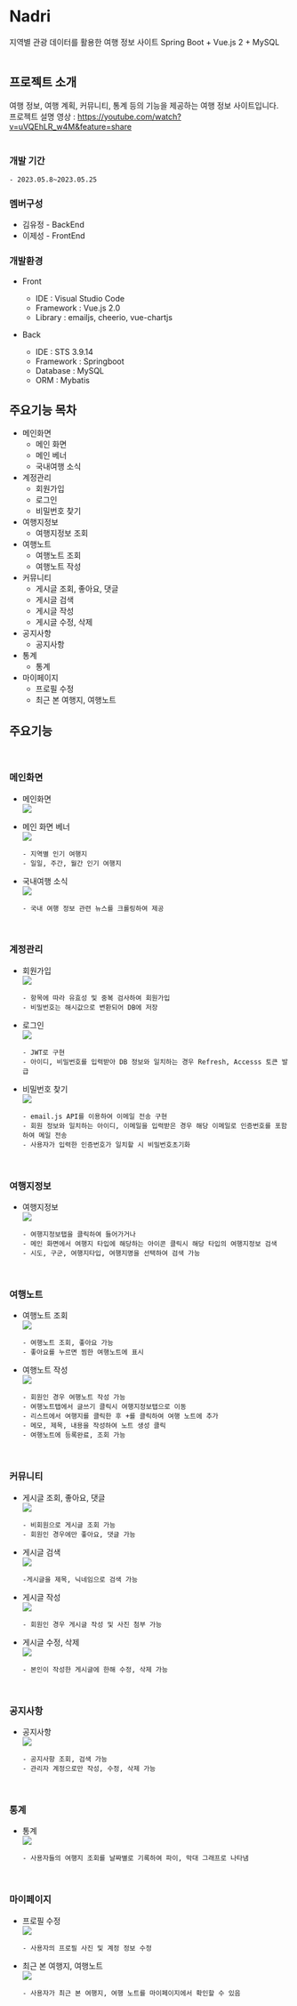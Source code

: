 # Nadri

지역별 관광 데이터를 활용한 여행 정보 사이트
Spring Boot + Vue.js 2 + MySQL
<br/> <br/>

## 프로젝트 소개

여행 정보, 여행 계획, 커뮤니티, 통계 등의 기능을 제공하는 여행 정보 사이트입니다.<br/>
프로젝트 설명 영상 : https://youtube.com/watch?v=uVQEhLR_w4M&feature=share
<br/> <br/>

### 개발 기간

`- 2023.05.8~2023.05.25`

### 멤버구성

- 김유정 - BackEnd
- 이제성 - FrontEnd

### 개발환경

- Front
  - IDE : Visual Studio Code
  - Framework : Vue.js 2.0
  - Library : emailjs, cheerio, vue-chartjs

- Back
  - IDE : STS 3.9.14
  - Framework : Springboot
  - Database : MySQL
  - ORM : Mybatis

## 주요기능 목차

- 메인화면
  - 메인 화면
  - 메인 베너
  - 국내여행 소식
- 계정관리
  - 회원가입
  - 로그인
  - 비밀번호 찾기
- 여행지정보
  - 여행지정보 조회
- 여행노트
  - 여행노트 조회
  - 여행노트 작성
- 커뮤니티
  - 게시글 조회, 좋아요, 댓글
  - 게시글 검색
  - 게시글 작성
  - 게시글 수정, 삭제
- 공지사항
  - 공지사항
- 통계
  - 통계
- 마이페이지
  - 프로필 수정
  - 최근 본 여행지, 여행노트

## 주요기능

<br/>

### 메인화면

- 메인화면  
  <img src="gifs/1_main.gif">

- 메인 화면 베너  
  <img src="gifs/5_moving_banner.gif">
  ```
  - 지역별 인기 여행지
  - 일일, 주간, 월간 인기 여행지
  ```
- 국내여행 소식  
  <img src="gifs/6_news.gif">
  ```
  - 국내 여행 정보 관련 뉴스를 크롤링하여 제공
  ```
  <br/>

### 계정관리

- 회원가입  
  <img src="gifs/2_join.gif">

  ```
  - 항목에 따라 유효성 및 중복 검사하여 회원가입
  - 비밀번호는 해시값으로 변환되어 DB에 저장
  ```

- 로그인  
  <img src="gifs/3_login.gif">

  ```
  - JWT로 구현
  - 아이디, 비밀번호를 입력받아 DB 정보와 일치하는 경우 Refresh, Accesss 토큰 발급
  ```

- 비밀번호 찾기  
  <img src="gifs/4_find_pw.gif">
  ```
  - email.js API를 이용하여 이메일 전송 구현
  - 회원 정보와 일치하는 아이디, 이메일을 입력받은 경우 해당 이메일로 인증번호를 포함하여 메일 전송
  - 사용자가 입력한 인증번호가 일치할 시 비밀번호초기화
  ```
  <br/>

### 여행지정보

- 여행지정보  
  <img src="gifs/7_trip_info.gif">
  ```
  - 여행지정보탭을 클릭하여 들어가거나
  - 메인 화면에서 여행지 타입에 해당하는 아이콘 클릭시 해당 타입의 여행지정보 검색
  - 시도, 구군, 여행지타입, 여행지명을 선택하여 검색 가능
  ```
  <br/>

### 여행노트

- 여행노트 조회  
  <img src="gifs/13_view_note.gif">
  ```
  - 여행노트 조회, 좋아요 가능
  - 좋아요를 누르면 찜한 여행노트에 표시
  ```
- 여행노트 작성  
  <img src="gifs/14_write_note.gif">
  ```
  - 회원인 경우 여행노트 작성 가능
  - 여행노트탭에서 글쓰기 클릭시 여행지정보탭으로 이동
  - 리스트에서 여행지를 클릭한 후 +를 클릭하여 여행 노트에 추가
  - 메모, 제목, 내용을 작성하여 노트 생성 클릭
  - 여행노트에 등록완료, 조회 가능
  ```
  <br/>

### 커뮤니티

- 게시글 조회, 좋아요, 댓글  
  <img src="gifs/8_1_view_like_comment.gif">
  ```
  - 비회원으로 게시글 조회 가능
  - 회원인 경우에만 좋아요, 댓글 가능
  ```
- 게시글 검색  
  <img src="gifs/8_2_search.gif">
  ```
  -게시글을 제목, 닉네임으로 검색 가능
  ```
- 게시글 작성  
  <img src="gifs/9_write.gif">
  ```
  - 회원인 경우 게시글 작성 및 사진 첨부 가능
  ```
- 게시글 수정, 삭제  
  <img src="gifs/10_modify_delete.gif">
  ```
  - 본인이 작성한 게시글에 한해 수정, 삭제 가능
  ```
  <br/>

### 공지사항

- 공지사항  
  <img src="gifs/11_notice.gif">
  ```
  - 공지사항 조회, 검색 가능
  - 관리자 계정으로만 작성, 수정, 삭제 가능
  ```
  <br/>

### 통계

- 통계  
  <img src="gifs/12_rank.gif">
  ```
  - 사용자들의 여행지 조회를 날짜별로 기록하여 파이, 막대 그래프로 나타냄
  ```
  <br/>

### 마이페이지

- 프로필 수정  
  <img src="gifs/15_profile.gif">
  ```
  - 사용자의 프로필 사진 및 계정 정보 수정
  ```
- 최근 본 여행지, 여행노트  
  <img src="gifs/16_recently_view.gif">
  ```
  - 사용자가 최근 본 여행지, 여행 노트를 마이페이지에서 확인할 수 있음
  ```

